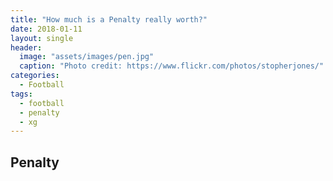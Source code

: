 ```yaml
---
title: "How much is a Penalty really worth?"
date: 2018-01-11
layout: single
header:
  image: "assets/images/pen.jpg"
  caption: "Photo credit: https://www.flickr.com/photos/stopherjones/"
categories:
  - Football
tags:
  - football
  - penalty
  - xg
---
```


## Penalty

